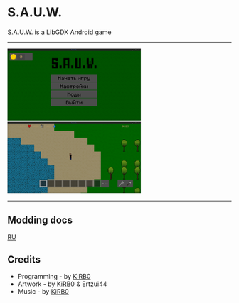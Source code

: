 # S.A.U.W.

S.A.U.W. is a LibGDX Android game

___

<img src="https://github.com/KirboGames/S.A.U.W.-/raw/master/screenshots/SAUW_Screenshot_2.png" width="300px"/>
<img src="https://github.com/KirboGames/S.A.U.W.-/raw/master/screenshots/SAUW_Screenshot_1.png" width="300px"/>

___

## Modding docs

[RU](modding_docs/ru/docs.md)

## Credits

* Programming - by [KiRB0](https://github.com/KirboGames)
* Artwork - by [KiRB0](https://github.com/KirboGames) & Ertzui44
* Music - by [KiRB0](https://t.me/KiRB0_official)